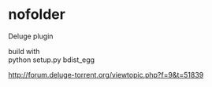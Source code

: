 # nofolder
Deluge plugin

build with  
python setup.py bdist_egg

http://forum.deluge-torrent.org/viewtopic.php?f=9&t=51839
